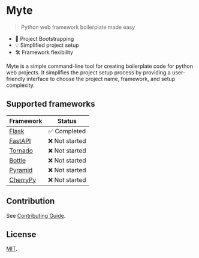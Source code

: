 # Myte

> Python web framework boilerplate made easy

- 🚀 Project Bootstrapping
- 💡 Simplified project setup
- 🛠️ Framework flexibility

Myte is a simple command-line tool for creating boilerplate code for python web projects. It simplifies the project setup process by providing a user-friendly interface to choose the project name, framework, and setup complexity.

## Supported frameworks

| Framework | Status |
| --------------- | --------------- |
| [Flask](https://flask.palletsprojects.com/) | ✅ Completed |
| [FastAPI](https://fastapi.tiangolo.com/) | ❌ Not started |
| [Tornado](https://www.tornadoweb.org/en/stable/) | ❌ Not started |
| [Bottle](https://bottlepy.org/) | ❌ Not started  |
| [Pyramid](https://trypyramid.com/) | ❌ Not started  |
| [CherryPy](https://docs.cherrypy.dev/en/latest/) | ❌ Not started  |

## Contribution

See [Contributing Guide](CONTRIBUTING.md).

## License

[MIT](LICENSE).
